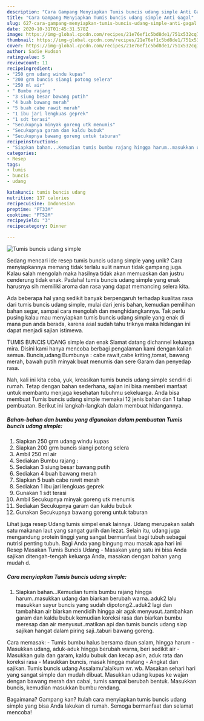```yaml
---
description: "Cara Gampang Menyiapkan Tumis buncis udang simple Anti Gagal"
title: "Cara Gampang Menyiapkan Tumis buncis udang simple Anti Gagal"
slug: 627-cara-gampang-menyiapkan-tumis-buncis-udang-simple-anti-gagal
date: 2020-10-31T01:45:31.578Z
image: https://img-global.cpcdn.com/recipes/21e76ef1c5bd8de1/751x532cq70/tumis-buncis-udang-simple-foto-resep-utama.jpg
thumbnail: https://img-global.cpcdn.com/recipes/21e76ef1c5bd8de1/751x532cq70/tumis-buncis-udang-simple-foto-resep-utama.jpg
cover: https://img-global.cpcdn.com/recipes/21e76ef1c5bd8de1/751x532cq70/tumis-buncis-udang-simple-foto-resep-utama.jpg
author: Sadie Hudson
ratingvalue: 5
reviewcount: 11
recipeingredient:
- "250 grm udang windu kupas"
- "200 grm buncis siangi potong selera"
- "250 ml air"
- " Bumbu rajang "
- "3 siung besar bawang putih"
- "4 buah bawang merah"
- "5 buah cabe rawit merah"
- "1 ibu jari lengkuas geprek"
- "1 sdt terasi"
- "Secukupnya minyak goreng utk menumis"
- "Secukupnya garam dan kaldu bubuk"
- "Secukupnya bawang goreng untuk taburan"
recipeinstructions:
- "Siapkan bahan...Kemudian tumis bumbu rajang hingga harum..masukkan udang dan biarkan berubah warna..aduk2 lalu masukkan sayur buncis yang sudah dipotong2..aduk2 lagi dan tambahkan air biarkan mendidih hingga air agak menyusut..tambahkan garam dan kaldu bubuk kemudian koreksi rasa dan biarkan bumbu meresap dan air menyusut..matikan api dan tumis buncis udang siap sajikan hangat dalam piring saji..taburi bawang goreng."
categories:
- Resep
tags:
- tumis
- buncis
- udang

katakunci: tumis buncis udang 
nutrition: 137 calories
recipecuisine: Indonesian
preptime: "PT33M"
cooktime: "PT52M"
recipeyield: "3"
recipecategory: Dinner

---
```



![Tumis buncis udang simple](https://img-global.cpcdn.com/recipes/21e76ef1c5bd8de1/751x532cq70/tumis-buncis-udang-simple-foto-resep-utama.jpg)

Sedang mencari ide resep tumis buncis udang simple yang unik? Cara menyiapkannya memang tidak terlalu sulit namun tidak gampang juga. Kalau salah mengolah maka hasilnya tidak akan memuaskan dan justru cenderung tidak enak. Padahal tumis buncis udang simple yang enak harusnya sih memiliki aroma dan rasa yang dapat memancing selera kita.

Ada beberapa hal yang sedikit banyak berpengaruh terhadap kualitas rasa dari tumis buncis udang simple, mulai dari jenis bahan, kemudian pemilihan bahan segar, sampai cara mengolah dan menghidangkannya. Tak perlu pusing kalau mau menyiapkan tumis buncis udang simple yang enak di mana pun anda berada, karena asal sudah tahu triknya maka hidangan ini dapat menjadi sajian istimewa.

TUMIS BUNCIS UDANG simple dan enak Slamat datang dichannel keluarga mira. Disini kami hanya mencoba berbagi pengalaman kami dengan kalian semua. Buncis,udang Bumbunya : cabe rawit,cabe kriting,tomat, bawang merah, bawah putih minyak buat menumis dan sere Garam dan penyedap rasa.


Nah, kali ini kita coba, yuk, kreasikan tumis buncis udang simple sendiri di rumah. Tetap dengan bahan sederhana, sajian ini bisa memberi manfaat untuk membantu menjaga kesehatan tubuhmu sekeluarga. Anda bisa membuat Tumis buncis udang simple memakai 12 jenis bahan dan 1 tahap pembuatan. Berikut ini langkah-langkah dalam membuat hidangannya.

<!--inarticleads1-->

##### Bahan-bahan dan bumbu yang digunakan dalam pembuatan Tumis buncis udang simple:

1. Siapkan 250 grm udang windu kupas
1. Siapkan 200 grm buncis siangi potong selera
1. Ambil 250 ml air
1. Sediakan  Bumbu rajang :
1. Sediakan 3 siung besar bawang putih
1. Sediakan 4 buah bawang merah
1. Siapkan 5 buah cabe rawit merah
1. Sediakan 1 ibu jari lengkuas geprek
1. Gunakan 1 sdt terasi
1. Ambil Secukupnya minyak goreng utk menumis
1. Sediakan Secukupnya garam dan kaldu bubuk
1. Gunakan Secukupnya bawang goreng untuk taburan


Lihat juga resep Udang tumis simpel enak lainnya. Udang merupakan salah satu makanan laut yang sangat gurih dan lezat. Selain itu, udang juga mengandung protein tinggi yang sangat bermanfaat bagi tubuh sebagai nutrisi penting tubuh. Bagi Anda yang bingung mau masak apa hari ini Resep Masakan Tumis Buncis Udang - Masakan yang satu ini bisa Anda sajikan ditengah-tengah keluarga Anda, masakan dengan bahan yang mudah d. 

<!--inarticleads2-->

##### Cara menyiapkan Tumis buncis udang simple:

1. Siapkan bahan...Kemudian tumis bumbu rajang hingga harum..masukkan udang dan biarkan berubah warna..aduk2 lalu masukkan sayur buncis yang sudah dipotong2..aduk2 lagi dan tambahkan air biarkan mendidih hingga air agak menyusut..tambahkan garam dan kaldu bubuk kemudian koreksi rasa dan biarkan bumbu meresap dan air menyusut..matikan api dan tumis buncis udang siap sajikan hangat dalam piring saji..taburi bawang goreng.


Cara memasak: - Tumis bumbu halus bersama daun salam, hingga harum - Masukkan udang, aduk-aduk hingga berubah warna, beri sedikit air - Masukkan gula dan garam, kaldu bubuk dan kecap asin, aduk rata dan koreksi rasa - Masukkan buncis, masak hingga matang - Angkat dan sajikan. Tumis buncis udang Assalamu&#39;alaikum wr. wb. Masakan sehari hari yang sangat simple dan mudah dibuat. Masukkan udang kupas ke wajan dengan bawang merah dan cabai, tumis sampai berubah bentuk. Masukkan buncis, kemudian masukkan bumbu rendang. 

Bagaimana? Gampang kan? Itulah cara menyiapkan tumis buncis udang simple yang bisa Anda lakukan di rumah. Semoga bermanfaat dan selamat mencoba!
